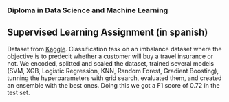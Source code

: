 ### Diploma in Data Science and Machine Learning
## Supervised Learning Assignment (in spanish)

Dataset from [Kaggle](https://www.kaggle.com/datasets/tejashvi14/travel-insurance-prediction-data). Classification task on an imbalance dataset where the objective is to predecit whether a customer will buy a travel insurance or not.
We encoded, splitted and scaled the dataset, trained several models (SVM, XGB, Logistic Regression, KNN, Random Forest, Gradient Boosting), tunning the hyperparameters with grid search, evaluated them, and created an ensemble with the best ones. Doing this we got a F1 score of 0.72 in the test set.
